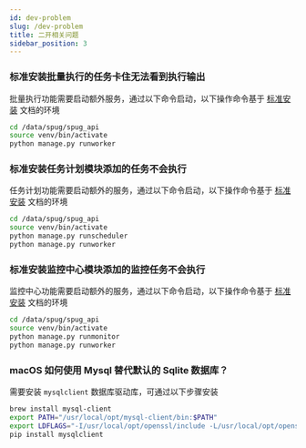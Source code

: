 ```yaml
---
id: dev-problem
slug: /dev-problem
title: 二开相关问题
sidebar_position: 3
---
```


### 标准安装批量执行的任务卡住无法看到执行输出
批量执行功能需要启动额外服务，通过以下命令启动，以下操作命令基于 [标准安装](/docs/install) 文档的环境

```bash
cd /data/spug/spug_api
source venv/bin/activate
python manage.py runworker
```

### 标准安装任务计划模块添加的任务不会执行
任务计划功能需要启动额外的服务，通过以下命令启动，以下操作命令基于 [标准安装](/docs/install) 文档的环境

```bash
cd /data/spug/spug_api
source venv/bin/activate
python manage.py runscheduler
python manage.py runworker
```

### 标准安装监控中心模块添加的监控任务不会执行
监控中心功能需要启动额外的服务，通过以下命令启动，以下操作命令基于 [标准安装](/docs/install) 文档的环境

```bash
cd /data/spug/spug_api
source venv/bin/activate
python manage.py runmonitor
python manage.py runworker
```

### macOS 如何使用 Mysql 替代默认的 Sqlite 数据库？
需要安装 `mysqlclient` 数据库驱动库，可通过以下步骤安装

```bash
brew install mysql-client
export PATH="/usr/local/opt/mysql-client/bin:$PATH"
export LDFLAGS="-I/usr/local/opt/openssl/include -L/usr/local/opt/openssl/lib"
pip install mysqlclient
```